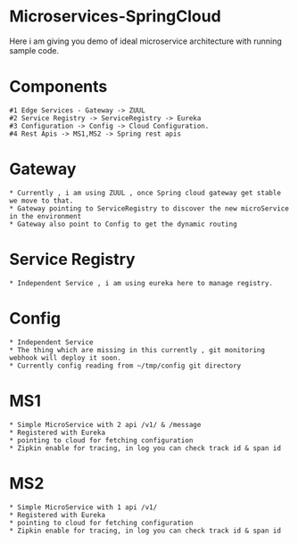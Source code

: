 # Microservices-SpringCloud


Here i am giving you demo of ideal microservice architecture with running sample code.

# Components
	#1 Edge Services - Gateway -> ZUUL
	#2 Service Registry -> ServiceRegistry -> Eureka
	#3 Configuration -> Config -> Cloud Configuration.
	#4 Rest Apis -> MS1,MS2 -> Spring rest apis

# Gateway  
	* Currently , i am using ZUUL , once Spring cloud gateway get stable we move to that.
	* Gateway pointing to ServiceRegistry to discover the new microService in the environment
	* Gateway also point to Config to get the dynamic routing


# Service Registry 
	* Independent Service , i am using eureka here to manage registry.

# Config 
	* Independent Service 
	* The thing which are missing in this currently , git monitoring webhook will deploy it soon.
	* Currently config reading from ~/tmp/config git directory 


# MS1
	* Simple MicroService with 2 api /v1/ & /message
	* Registered with Eureka
	* pointing to cloud for fetching configuration
	* Zipkin enable for tracing, in log you can check track id & span id
	

# MS2
	* Simple MicroService with 1 api /v1/
	* Registered with Eureka
	* pointing to cloud for fetching configuration
	* Zipkin enable for tracing, in log you can check track id & span id

